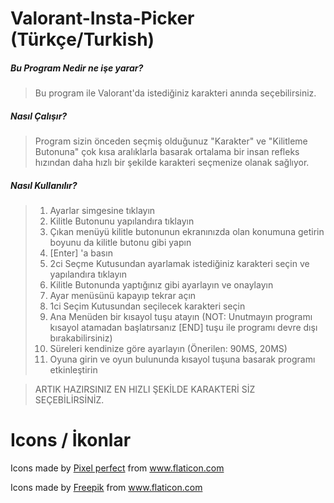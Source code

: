 # Valorant-Insta-Picker (Türkçe/Turkish)

#####  Bu Program Nedir ne işe yarar?
>Bu program ile Valorant'da istediğiniz karakteri anında seçebilirsiniz.

##### Nasıl Çalışır?
>Program sizin önceden seçmiş olduğunuz "Karakter" ve "Kilitleme Butonuna" çok kısa aralıklarla basarak ortalama bir insan refleks hızından daha hızlı bir şekilde karakteri seçmenize olanak sağlıyor.

##### Nasıl Kullanılır?
> 1) Ayarlar simgesine tıklayın
> 2) Kilitle Butonunu yapılandıra tıklayın
> 3) Çıkan menüyü kilitle butonunun ekranınızda olan konumuna getirin boyunu da kilitle butonu gibi yapın
> 4) [Enter] 'a basın
> 5) 2ci Seçme Kutusundan ayarlamak istediğiniz karakteri seçin ve yapılandıra tıklayın
> 6) Kilitle Butonunda yaptığınız gibi ayarlayın ve onaylayın
> 7) Ayar menüsünü kapayıp tekrar açın
> 8) 1ci Seçim Kutusundan seçilecek karakteri seçin
> 9) Ana Menüden bir kısayol tuşu atayın (NOT: Unutmayın programı kısayol atamadan başlatırsanız [END] tuşu ile programı devre dışı bırakabilirsiniz)
> 10) Süreleri kendinize göre ayarlayın (Önerilen: 90MS, 20MS)
> 11) Oyuna girin ve oyun bulununda kısayol tuşuna basarak programı etkinleştirin


>  ARTIK HAZIRSINIZ EN HIZLI ŞEKİLDE KARAKTERİ SİZ SEÇEBİLİRSİNİZ.


# Icons / İkonlar

Icons made by <a href="https://www.flaticon.com/authors/pixel-perfect" title="Pixel perfect">Pixel perfect</a> from <a href="https://www.flaticon.com/" title="Flaticon">www.flaticon.com</a></div>

Icons made by <a href="https://www.flaticon.com/authors/Freepik" title="Pixel perfect">Freepik</a> from <a href="https://www.flaticon.com/" title="Flaticon">www.flaticon.com</a></div>

